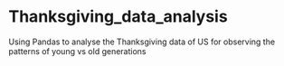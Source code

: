 # Thanksgiving_data_analysis
Using Pandas to analyse the Thanksgiving data of US for observing the patterns of young vs old generations
